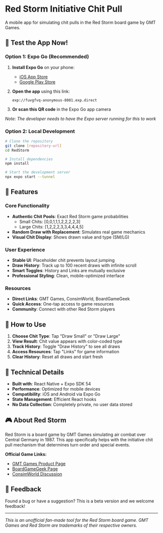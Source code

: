 # Red Storm Initiative Chit Pull

A mobile app for simulating chit pulls in the Red Storm board game by GMT Games.

## 📱 Test the App Now!

### Option 1: Expo Go (Recommended)
1. **Install Expo Go** on your phone:
   - [iOS App Store](https://apps.apple.com/app/expo-go/id982107779)
   - [Google Play Store](https://play.google.com/store/apps/details?id=host.exp.exponent)

2. **Open the app** using this link:
   ```
   exp://fuvgfvq-anonymous-8081.exp.direct
   ```
   
3. **Or scan this QR code** in the Expo Go app camera

*Note: The developer needs to have the Expo server running for this to work*

### Option 2: Local Development
```bash
# Clone the repository
git clone [repository-url]
cd RedStorm

# Install dependencies
npm install

# Start the development server
npx expo start --tunnel
```

## 🎲 Features

### Core Functionality
- **Authentic Chit Pools**: Exact Red Storm game probabilities
  - Small Chits: [0,0,1,1,1,2,2,2,2,3]
  - Large Chits: [1,2,2,2,3,3,4,4,4,5]
- **Random Draw with Replacement**: Simulates real game mechanics
- **Visual Chit Display**: Shows drawn value and type (SM/LG)

### User Experience
- **Stable UI**: Placeholder chit prevents layout jumping
- **Draw History**: Track up to 100 recent draws with infinite scroll
- **Smart Toggles**: History and Links are mutually exclusive
- **Professional Styling**: Clean, mobile-optimized interface

### Resources
- **Direct Links**: GMT Games, ConsimWorld, BoardGameGeek
- **Quick Access**: One-tap access to game resources
- **Community**: Connect with other Red Storm players

## 🎯 How to Use

1. **Choose Chit Type**: Tap "Draw Small" or "Draw Large"
2. **View Result**: Chit value appears with color-coded type
3. **Track History**: Toggle "Draw History" to see all draws
4. **Access Resources**: Tap "Links" for game information
5. **Clear History**: Reset all draws and start fresh

## 🔧 Technical Details

- **Built with**: React Native + Expo SDK 54
- **Performance**: Optimized for mobile devices
- **Compatibility**: iOS and Android via Expo Go
- **State Management**: Efficient React hooks
- **No Data Collection**: Completely private, no user data stored

## 🎮 About Red Storm

Red Storm is a board game by GMT Games simulating air combat over Central Germany in 1987. This app specifically helps with the initiative chit pull mechanism that determines turn order and special events.

**Official Game Links:**
- [GMT Games Product Page](https://www.gmtgames.com/p-1059-red-storm-2nd-printing.aspx)
- [BoardGameGeek Page](https://boardgamegeek.com/boardgame/213497/red-storm-the-air-war-over-central-germany-1987)
- [ConsimWorld Discussion](https://talk.consimworld.com/WebX/.1ddc7afe/1)

## 📝 Feedback

Found a bug or have a suggestion? This is a beta version and we welcome feedback!

---

*This is an unofficial fan-made tool for the Red Storm board game. GMT Games and Red Storm are trademarks of their respective owners.*